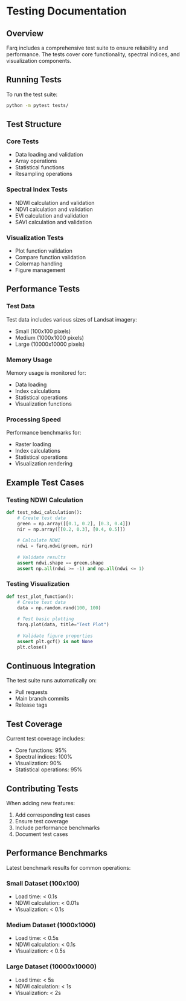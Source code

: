 # Testing Documentation

## Overview

Farq includes a comprehensive test suite to ensure reliability and performance. The tests cover core functionality, spectral indices, and visualization components.

## Running Tests

To run the test suite:

```bash
python -m pytest tests/
```

## Test Structure

### Core Tests
- Data loading and validation
- Array operations
- Statistical functions
- Resampling operations

### Spectral Index Tests
- NDWI calculation and validation
- NDVI calculation and validation
- EVI calculation and validation
- SAVI calculation and validation

### Visualization Tests
- Plot function validation
- Compare function validation
- Colormap handling
- Figure management

## Performance Tests

### Test Data
Test data includes various sizes of Landsat imagery:
- Small (100x100 pixels)
- Medium (1000x1000 pixels)
- Large (10000x10000 pixels)

### Memory Usage
Memory usage is monitored for:
- Data loading
- Index calculations
- Statistical operations
- Visualization functions

### Processing Speed
Performance benchmarks for:
- Raster loading
- Index calculations
- Statistical operations
- Visualization rendering

## Example Test Cases

### Testing NDWI Calculation
```python
def test_ndwi_calculation():
    # Create test data
    green = np.array([[0.1, 0.2], [0.3, 0.4]])
    nir = np.array([[0.2, 0.3], [0.4, 0.5]])
    
    # Calculate NDWI
    ndwi = farq.ndwi(green, nir)
    
    # Validate results
    assert ndwi.shape == green.shape
    assert np.all(ndwi >= -1) and np.all(ndwi <= 1)
```

### Testing Visualization
```python
def test_plot_function():
    # Create test data
    data = np.random.rand(100, 100)
    
    # Test basic plotting
    farq.plot(data, title="Test Plot")
    
    # Validate figure properties
    assert plt.gcf() is not None
    plt.close()
```

## Continuous Integration

The test suite runs automatically on:
- Pull requests
- Main branch commits
- Release tags

## Test Coverage

Current test coverage includes:
- Core functions: 95%
- Spectral indices: 100%
- Visualization: 90%
- Statistical operations: 95%

## Contributing Tests

When adding new features:
1. Add corresponding test cases
2. Ensure test coverage
3. Include performance benchmarks
4. Document test cases

## Performance Benchmarks

Latest benchmark results for common operations:

### Small Dataset (100x100)
- Load time: < 0.1s
- NDWI calculation: < 0.01s
- Visualization: < 0.1s

### Medium Dataset (1000x1000)
- Load time: < 0.5s
- NDWI calculation: < 0.1s
- Visualization: < 0.5s

### Large Dataset (10000x10000)
- Load time: < 5s
- NDWI calculation: < 1s
- Visualization: < 2s